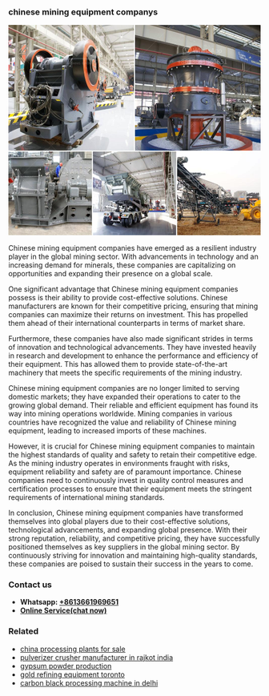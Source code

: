 <h3>chinese mining equipment companys</h3><img src='1708497348.jpg' alt=''><p>Chinese mining equipment companies have emerged as a resilient industry player in the global mining sector. With advancements in technology and an increasing demand for minerals, these companies are capitalizing on opportunities and expanding their presence on a global scale.</p><p>One significant advantage that Chinese mining equipment companies possess is their ability to provide cost-effective solutions. Chinese manufacturers are known for their competitive pricing, ensuring that mining companies can maximize their returns on investment. This has propelled them ahead of their international counterparts in terms of market share.</p><p>Furthermore, these companies have also made significant strides in terms of innovation and technological advancements. They have invested heavily in research and development to enhance the performance and efficiency of their equipment. This has allowed them to provide state-of-the-art machinery that meets the specific requirements of the mining industry.</p><p>Chinese mining equipment companies are no longer limited to serving domestic markets; they have expanded their operations to cater to the growing global demand. Their reliable and efficient equipment has found its way into mining operations worldwide. Mining companies in various countries have recognized the value and reliability of Chinese mining equipment, leading to increased imports of these machines.</p><p>However, it is crucial for Chinese mining equipment companies to maintain the highest standards of quality and safety to retain their competitive edge. As the mining industry operates in environments fraught with risks, equipment reliability and safety are of paramount importance. Chinese companies need to continuously invest in quality control measures and certification processes to ensure that their equipment meets the stringent requirements of international mining standards.</p><p>In conclusion, Chinese mining equipment companies have transformed themselves into global players due to their cost-effective solutions, technological advancements, and expanding global presence. With their strong reputation, reliability, and competitive pricing, they have successfully positioned themselves as key suppliers in the global mining sector. By continuously striving for innovation and maintaining high-quality standards, these companies are poised to sustain their success in the years to come.</p><h3>Contact us</h3><ul><li><strong>Whatsapp:&nbsp;<a href="https://wa.me/8613661969651">+8613661969651</a></strong></li><li><a href="https://swt.shibang-china.com/?git&amp;zhl&amp;chinese mining equipment companys"><strong>Online Service(chat now)</strong></a></li></ul><h3>Related</h3><ul><li><a href='china processing plants for sale.md'>china processing plants for sale</a></li><li><a href='pulverizer crusher manufacturer in rajkot india.md'>pulverizer crusher manufacturer in rajkot india</a></li><li><a href='gypsum powder production.md'>gypsum powder production</a></li><li><a href='gold refining equipment toronto.md'>gold refining equipment toronto</a></li><li><a href='carbon black processing machine in delhi.md'>carbon black processing machine in delhi</a></li></ul>